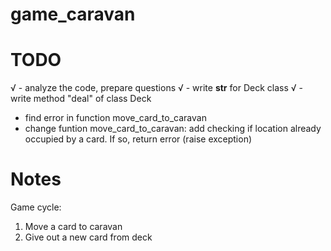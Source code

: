 # game_caravan




# TODO
√ - analyze the code, prepare questions
√ - write __str__ for Deck class
√ - write method "deal" of class Deck
- find error in function move_card_to_caravan
- change funtion move_card_to_caravan:
  add checking if location already occupied by a card.
  If so, return error (raise exception)



# Notes
Game cycle:
1. Move a card to caravan
2. Give out a new card from deck